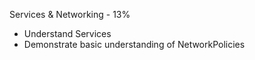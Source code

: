 Services & Networking - 13%

- Understand Services
- Demonstrate basic understanding of NetworkPolicies
